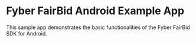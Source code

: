 # Fyber FairBid Android Example App

This sample app demonstrates the basic functionalities of the Fyber FairBid SDK for Android.
